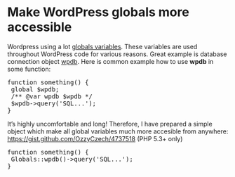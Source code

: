 <!--
title : Make WordPress globals more accessible
author : Roman Ožana <ozana@omdesign.cz>
date : 8.2.2013 16:30:52
tags : en, hack, PHP, wordpress
-->

# Make WordPress globals more accessible

Wordpress using a lot [globals variables][1]. These variables are used throughout WordPress code for various reasons. Great example is database connection object [wpdb][2]. Here is common example how to use **wpdb** in some function:

<pre>function something() { 
 global $wpdb;
 /** @var wpdb $wpdb */
 $wpdb->query('SQL...');
}
</pre>

It&#8217;s highly uncomfortable and long! Therefore, I have prepared a simple object which make all global variables much more accesible from anywhere: https://gist.github.com/OzzyCzech/4737518 (PHP 5.3+ only)

<pre>function something() { 
 Globals::wpdb()->query('SQL...');
}
</pre><p </p>

 [1]: http://codex.wordpress.org/Global_Variables
 [2]: http://codex.wordpress.org/Class_Reference/wpdb